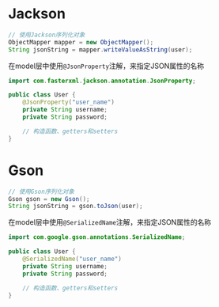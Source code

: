 
# Jackson

```java 
// 使用Jackson序列化对象 
ObjectMapper mapper = new ObjectMapper(); 
String jsonString = mapper.writeValueAsString(user);
```

在model层中使用`@JsonProperty`注解，来指定JSON属性的名称

```java
import com.fasterxml.jackson.annotation.JsonProperty;

public class User {
    @JsonProperty("user_name")
    private String username;
    private String password;

    // 构造函数、getters和setters
}
```

# Gson

```java
// 使用Gson序列化对象 
Gson gson = new Gson(); 
String jsonString = gson.toJson(user);
```

在model层中使用`@SerializedName`注解，来指定JSON属性的名称

```java
import com.google.gson.annotations.SerializedName;

public class User {
    @SerializedName("user_name")
    private String username;
    private String password;

    // 构造函数、getters和setters
}
```